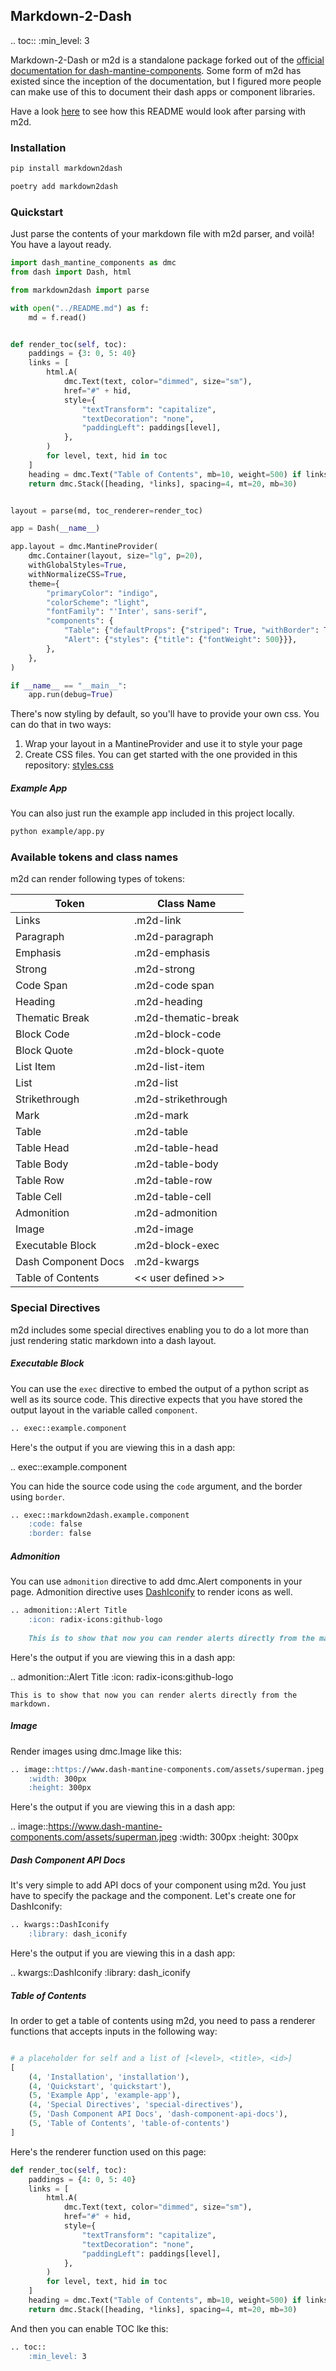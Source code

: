 ## Markdown-2-Dash

.. toc::
    :min_level: 3

Markdown-2-Dash or m2d is a standalone package forked out of the [official documentation for dash-mantine-components](https://www.dash-mantine-components.com).
Some form of m2d has existed since the inception of the documentation, but I figured more people can make use of this to document their dash
apps or component libraries.

Have a look [here]() to see how this README would look after parsing with m2d.

### Installation

```bash
pip install markdown2dash
```

```bash
poetry add markdown2dash
```

### Quickstart

Just parse the contents of your markdown file with m2d parser, and voilà! You have a layout ready.

```python
import dash_mantine_components as dmc
from dash import Dash, html

from markdown2dash import parse

with open("../README.md") as f:
    md = f.read()


def render_toc(self, toc):
    paddings = {3: 0, 5: 40}
    links = [
        html.A(
            dmc.Text(text, color="dimmed", size="sm"),
            href="#" + hid,
            style={
                "textTransform": "capitalize",
                "textDecoration": "none",
                "paddingLeft": paddings[level],
            },
        )
        for level, text, hid in toc
    ]
    heading = dmc.Text("Table of Contents", mb=10, weight=500) if links else None
    return dmc.Stack([heading, *links], spacing=4, mt=20, mb=30)


layout = parse(md, toc_renderer=render_toc)

app = Dash(__name__)

app.layout = dmc.MantineProvider(
    dmc.Container(layout, size="lg", p=20),
    withGlobalStyles=True,
    withNormalizeCSS=True,
    theme={
        "primaryColor": "indigo",
        "colorScheme": "light",
        "fontFamily": "'Inter', sans-serif",
        "components": {
            "Table": {"defaultProps": {"striped": True, "withBorder": True}},
            "Alert": {"styles": {"title": {"fontWeight": 500}}},
        },
    },
)

if __name__ == "__main__":
    app.run(debug=True)
```

There's now styling by default, so you'll have to provide your own css. You can do that in two ways:
1. Wrap your layout in a MantineProvider and use it to style your page
2. Create CSS files. You can get started with the one provided in this repository: [styles.css]()

##### Example App

You can also just run the example app included in this project locally.

```bash
python example/app.py
``` 

### Available tokens and class names

m2d can render following types of tokens:

| Token               | Class Name          |
|---------------------|---------------------|
| Links               | .m2d-link           |
| Paragraph           | .m2d-paragraph      |
| Emphasis            | .m2d-emphasis       |
| Strong              | .m2d-strong         |
| Code Span           | .m2d-code span      |
| Heading             | .m2d-heading        |
| Thematic Break      | .m2d-thematic-break |
| Block Code          | .m2d-block-code     |
| Block Quote         | .m2d-block-quote    |
| List Item           | .m2d-list-item      |
| List                | .m2d-list           |
| Strikethrough       | .m2d-strikethrough  |
| Mark                | .m2d-mark           |
| Table               | .m2d-table          |
| Table Head          | .m2d-table-head     |
| Table Body          | .m2d-table-body     |
| Table Row           | .m2d-table-row      |
| Table Cell          | .m2d-table-cell     |
| Admonition          | .m2d-admonition     |
| Image               | .m2d-image          |
| Executable Block    | .m2d-block-exec     |
| Dash Component Docs | .m2d-kwargs         |
| Table of Contents   | << user defined >>  |

### Special Directives

m2d includes some special directives enabling you to do a lot more than just rendering static markdown into a dash layout. 

##### Executable Block

You can use the `exec` directive to embed the output of a python script as well as its source code. This directive expects that 
you have stored the output layout in the variable called `component`.

```markdown
.. exec::example.component
```

Here's the output if you are viewing this in a dash app:

.. exec::example.component

You can hide the source code using the `code` argument, and the border using `border`.

```markdown
.. exec::markdown2dash.example.component
    :code: false
    :border: false
```

##### Admonition

You can use `admonition` directive to add dmc.Alert components in your page.
Admonition directive uses [DashIconify]() to render icons as well.

```markdown
.. admonition::Alert Title
    :icon: radix-icons:github-logo
    
    This is to show that now you can render alerts directly from the markdown.
```

Here's the output if you are viewing this in a dash app:

.. admonition::Alert Title
    :icon: radix-icons:github-logo

    This is to show that now you can render alerts directly from the markdown.

##### Image

Render images using dmc.Image like this:

```markdown
.. image::https://www.dash-mantine-components.com/assets/superman.jpeg
    :width: 300px
    :height: 300px
```

Here's the output if you are viewing this in a dash app:

.. image::https://www.dash-mantine-components.com/assets/superman.jpeg
    :width: 300px
    :height: 300px

##### Dash Component API Docs

It's very simple to add API docs of your component using m2d. You just have to specify the package and the component.
Let's create one for DashIconify:

```markdown
.. kwargs::DashIconify
    :library: dash_iconify
```

Here's the output if you are viewing this in a dash app:

.. kwargs::DashIconify
    :library: dash_iconify
 
##### Table of Contents

In order to get a table of contents using m2d, you need to pass a renderer functions that accepts inputs in the following way:

```python

# a placeholder for self and a list of [<level>, <title>, <id>]
[
    (4, 'Installation', 'installation'),
    (4, 'Quickstart', 'quickstart'), 
    (5, 'Example App', 'example-app'),
    (4, 'Special Directives', 'special-directives'),
    (5, 'Dash Component API Docs', 'dash-component-api-docs'),
    (5, 'Table of Contents', 'table-of-contents')
]
```

Here's the renderer function used on this page:

```python
def render_toc(self, toc):
    paddings = {4: 0, 5: 40}
    links = [
        html.A(
            dmc.Text(text, color="dimmed", size="sm"),
            href="#" + hid,
            style={
                "textTransform": "capitalize",
                "textDecoration": "none",
                "paddingLeft": paddings[level],
            },
        )
        for level, text, hid in toc
    ]
    heading = dmc.Text("Table of Contents", mb=10, weight=500) if links else None
    return dmc.Stack([heading, *links], spacing=4, mt=20, mb=30)
```

And then you can enable TOC lke this:

```markdown
.. toc::
    :min_level: 3
```
